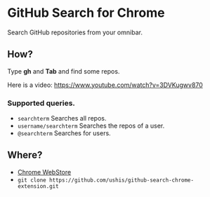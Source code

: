 # GitHub Search for Chrome

Search GitHub repositories from your omnibar.

## How?

Type **gh** and **Tab** and find some repos.

Here is a video: https://www.youtube.com/watch?v=3DVKugwv870

### Supported queries.

- ```searchterm``` Searches all repos.
- ```username/searchterm``` Searches the repos of a user.
- ```@searchterm``` Searches for users.

## Where?

- [Chrome WebStore](https://chrome.google.com/webstore/detail/github-search/deoidkimdgonjkhffoaieoejhfcmcfbn)
- ```git clone https://github.com/ushis/github-search-chrome-extension.git```

